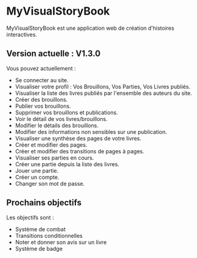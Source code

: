 MyVisualStoryBook
=================

MyVisualStoryBook est une application web de création d'histoires interactives.

Version actuelle : V1.3.0
----------------
Vous pouvez actuellement :
- Se connecter au site.
- Visualiser votre profil : Vos Brouillons, Vos Parties, Vos Livres publiés.
- Visualiser la liste des livres publiés par l'ensemble des auteurs du site.
- Créer des brouillons.
- Publier vos brouillons.
- Supprimer vos brouillons et publications.
- Voir le détail de vos livres/brouillons.
- Modifier le détails des brouillons.
- Modifier des informations non sensibles sur une publication.
- Visualiser une synthèse des pages de votre livres.
- Créer et modifier des pages.
- Créer et modifier des transitions de pages à pages.
- Visualiser ses parties en cours.
- Créer une partie depuis la liste des livres.
- Jouer une partie.
- Créer un compte.
- Changer son mot de passe.

Prochains objectifs
-------------------
Les objectifs sont :
 - Système de combat
 - Transitions conditionnelles
 - Noter et donner son avis sur un livre
 - Système de badge
